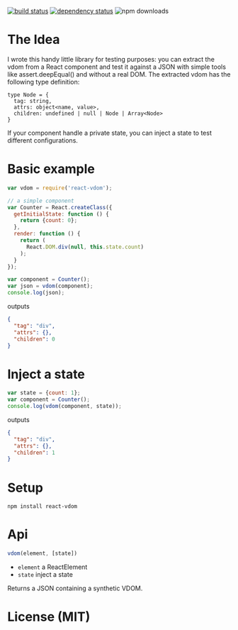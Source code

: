 [![build status](https://img.shields.io/travis/gcanti/react-vdom/master.svg?style=flat-square)](https://travis-ci.org/gcanti/react-vdom)
[![dependency status](https://img.shields.io/david/gcanti/react-vdom.svg?style=flat-square)](https://david-dm.org/gcanti/react-vdom)
![npm downloads](https://img.shields.io/npm/dm/react-vdom.svg)

# The Idea

I wrote this handy little library for testing purposes: you can extract the vdom from a React
component and test it against a JSON with simple tools like assert.deepEqual() and without a real DOM.
The extracted vdom has the following type definition:

    type Node = {
      tag: string,
      attrs: object<name, value>,
      children: undefined | null | Node | Array<Node>
    }

If your component handle a private state, you can inject a state to test different configurations.

# Basic example

```js
var vdom = require('react-vdom');

// a simple component
var Counter = React.createClass({
  getInitialState: function () {
    return {count: 0};
  },
  render: function () {
    return (
      React.DOM.div(null, this.state.count)
    );
  }
});

var component = Counter();
var json = vdom(component);
console.log(json);
```

outputs

```json
{
  "tag": "div",
  "attrs": {},
  "children": 0
}
```

# Inject a state

```js
var state = {count: 1};
var component = Counter();
console.log(vdom(component, state));
```

outputs

```json
{
  "tag": "div",
  "attrs": {},
  "children": 1
}
```

# Setup

    npm install react-vdom

# Api

```js
vdom(element, [state])
```

- `element` a ReactElement
- `state` inject a state

Returns a JSON containing a synthetic VDOM.

# License (MIT)